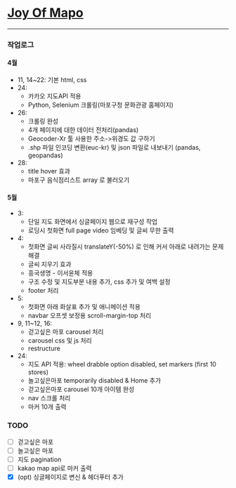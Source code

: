 # [Joy Of Mapo](https://joyofmapo.site)

---

### 작업로그

#### 4월

- 11, 14~22: 기본 html, css
- 24:
  - 카카오 지도API 적용
  - Python, Selenium 크롤링(마포구청 문화관광 홈페이지)
- 26:
  - 크롤링 완성
  - 4개 페이지에 대한 데이터 전처리(pandas)
  - Geocoder-Xr 툴 사용한 주소->위경도 값 구하기
  - .shp 파일 인코딩 변환(euc-kr) 및 json 파일로 내보내기 (pandas, geopandas)
- 28:
  - title hover 효과
  - 마포구 음식점리스트 array 로 불러오기

#### 5월

- 3:
  - 단일 지도 화면에서 싱글페이지 웹으로 재구성 작업
  - 로딩시 첫화면 full page video 임베딩 및 글씨 무한 출력
- 4:
  - 첫화면 글씨 사라질시 translateY(-50%) 로 인해 커서 아래로 내려가는 문제 해결
  - 글씨 지우기 효과
  - 흥국생명 - 이서윤체 적용
  - 구조 수정 및 지도부분 내용 추가, css 추가 및 여백 설정
  - footer 처리
- 5:
  - 첫화면 아래 화살표 추가 및 애니메이션 적용
  - navbar 오프셋 보정용 scroll-margin-top 처리
- 9, 11~12, 16:
  - 걷고싶은 마포 carousel 처리
  - carousel css 및 js 처리
  - restructure
- 24:
  - 지도 API 적용: wheel drabble option disabled, set markers (first 10 stores)
  - 놀고싶은마포 temporarily disabled & Home 추가
  - 걷고싶은마포 carousel 10개 아이템 완성
  - nav 스크롤 처리
  - 마커 10개 출력

### TODO

- [ ] 걷고싶은 마포
- [ ] 놀고싶은 마포
- [ ] 지도 pagination
- [ ] kakao map api로 마커 출력
- [x] (opt) 싱글페이지로 변신 & 헤더푸터 추가
